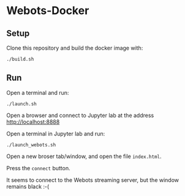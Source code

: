 # Webots-Docker
## Setup
Clone this repository and build the docker image with:
````
./build.sh
````
## Run
Open a terminal and run:
````
./launch.sh
````
Open a browser and connect to Jupyter lab at the address [http://localhost:8888](http://localhost:8888)

Open a terminal in Jupyter lab and run:
````
./launch_webots.sh
````

Open a new broser tab/window, and open the file `index.html`.

Press the `connect` button.

It seems to connect to the Webots streaming server, but the window remains black :-(
